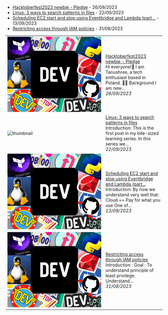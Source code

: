 
- [Hacktoberfest2023 newbie - Pledge](https://dev.to/tanushree_aggarwal/hacktoberfest2023-newbie-pledge-2g2c) - 26/09/2023
- [Linux: 3 ways to search patterns in files](https://dev.to/tanushree_aggarwal/linux-3-ways-to-search-patterns-in-files-1do0) - 22/09/2023
- [Scheduling EC2 start and stop using Eventbridge and Lambda (part...](https://dev.to/aws-builders/scheduling-ec2-start-and-stop-using-eventbridge-and-lambda-part-1-of-2-30he) - 13/09/2023
- [Restricting access through IAM policies](https://dev.to/aws-builders/restricting-access-through-iam-policies-3p0o) - 31/08/2023

<table>
        <tr>
            <td width="300px"><img src="data/images/default-thumbnail.png" alt="thumbnail"></td>
            <td>
                <a href="https://dev.to/tanushree_aggarwal/hacktoberfest2023-newbie-pledge-2g2c">Hacktoberfest2023 newbie - Pledge</a>
                <div>Hi everyone!👋 I am Tanushree, a tech enthusiast based in Poland. 👩‍💻           Background   I am new...</div>
                <div><i>26/09/2023</i></div>
            </td>
        </tr>
        <tr>
            <td width="300px"><img src="https://res.cloudinary.com/practicaldev/image/fetch/s--cJ2j40SG--/c_imagga_scale,f_auto,fl_progressive,h_420,q_auto,w_1000/https://dev-to-uploads.s3.amazonaws.com/uploads/articles/s5ys2rqks4pdh64z6e36.jpg" alt="thumbnail"></td>
            <td>
                <a href="https://dev.to/tanushree_aggarwal/linux-3-ways-to-search-patterns-in-files-1do0">Linux: 3 ways to search patterns in files</a>
                <div>Introduction:   This is the first post in my bite-sized learning series. In this series we...</div>
                <div><i>22/09/2023</i></div>
            </td>
        </tr>
        <tr>
            <td width="300px"><img src="data/images/default-thumbnail.png" alt="thumbnail"></td>
            <td>
                <a href="https://dev.to/aws-builders/scheduling-ec2-start-and-stop-using-eventbridge-and-lambda-part-1-of-2-30he">Scheduling EC2 start and stop using Eventbridge and Lambda (part...</a>
                <div>Introduction:   By now we understand very well that: Cloud == Pay for what you use One of...</div>
                <div><i>13/09/2023</i></div>
            </td>
        </tr>
        <tr>
            <td width="300px"><img src="data/images/default-thumbnail.png" alt="thumbnail"></td>
            <td>
                <a href="https://dev.to/aws-builders/restricting-access-through-iam-policies-3p0o">Restricting access through IAM policies</a>
                <div>Introduction :            Goal :    To understand principle of least privilege.  Understand...</div>
                <div><i>31/08/2023</i></div>
            </td>
        </tr>
</table>
